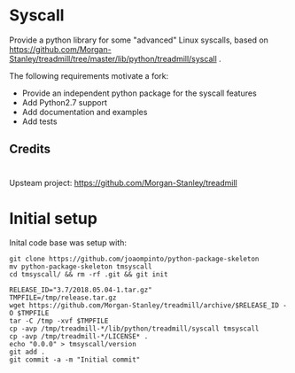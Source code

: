 # Syscall
Provide a python library for some "advanced" Linux syscalls, based on https://github.com/Morgan-Stanley/treadmill/tree/master/lib/python/treadmill/syscall .

The following requirements motivate a fork:
- Provide an independent python package for the syscall features
- Add Python2.7 support
- Add documentation and examples
- Add tests

## Credits

#
Upsteam project: https://github.com/Morgan-Stanley/treadmill

# Initial setup
Inital code base was setup with:

```
git clone https://github.com/joaompinto/python-package-skeleton
mv python-package-skeleton tmsyscall
cd tmsyscall/ && rm -rf .git && git init

RELEASE_ID="3.7/2018.05.04-1.tar.gz"
TMPFILE=/tmp/release.tar.gz
wget https://github.com/Morgan-Stanley/treadmill/archive/$RELEASE_ID -O $TMPFILE
tar -C /tmp -xvf $TMPFILE
cp -avp /tmp/treadmill-*/lib/python/treadmill/syscall tmsyscall
cp -avp /tmp/treadmill-*/LICENSE* .
echo "0.0.0" > tmsyscall/version
git add .
git commit -a -m "Initial commit"
```